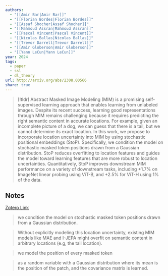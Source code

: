```yaml
---
authors:
  - "[[Amir Bar|Amir Bar]]"
  - "[[Florian Bordes|Florian Bordes]]"
  - "[[Assaf Shocher|Assaf Shocher]]"
  - "[[Mahmoud Assran|Mahmoud Assran]]"
  - "[[Pascal Vincent|Pascal Vincent]]"
  - "[[Nicolas Ballas|Nicolas Ballas]]"
  - "[[Trevor Darrell|Trevor Darrell]]"
  - "[[Amir Globerson|Amir Globerson]]"
  - "[[Yann LeCun|Yann LeCun]]"
year: 2024
tags:
  - paper
  - ssl
  - dl_theory
url: http://arxiv.org/abs/2308.00566
share: true
---
```



> [!tldr] Abstract
> Masked Image Modeling (MIM) is a promising self-supervised learning approach that enables learning from unlabeled images. Despite its recent success, learning good representations through MIM remains challenging because it requires predicting the right semantic content in accurate locations. For example, given an incomplete picture of a dog, we can guess that there is a tail, but we cannot determine its exact location. In this work, we propose to incorporate location uncertainty into MIM by using stochastic positional embeddings (StoP). Specifically, we condition the model on stochastic masked token positions drawn from a Gaussian distribution. StoP reduces overfitting to location features and guides the model toward learning features that are more robust to location uncertainties. Quantitatively, StoP improves downstream MIM performance on a variety of downstream tasks, including $+1.7\%$ on ImageNet linear probing using ViT-B, and $+2.5\%$ for ViT-H using $1\%$ of the data.



## Notes

[Zotero Link](zotero://select/library/items/5T2AQ75W)




> we condition the model on stochastic masked token positions drawn from a Gaussian distribution.
> 
> 



> Without explicitly modeling this location uncertainty, existing MIM models like MAE and I-JEPA might overfit on semantic content in arbitrary locations (e.g, the tail location).
> 
> 



> we model the position of every masked token
> 
> 



> as a random variable with a Gaussian distribution where its mean is the position of the patch, and the covariance matrix is learned.
> 
> 


